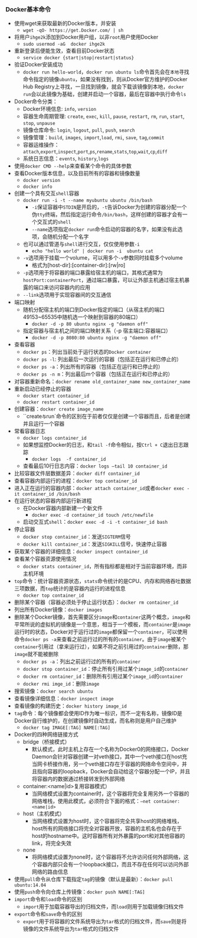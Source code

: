 ### Docker基本命令

- 使用wget来获取最新的Docker版本，并安装
  - `wget -qO- https://get.Docker.com/ | sh`
- 将用户`ihge2k`添加到Docker用户组，以非`root`用户使用Docker
  - `sudo usermod -aG  docker ihge2k`
- 重新登录后便能生效，查看目前Docker状态
  - `service docker {start|stop|restart|status}`
- 验证Docker安装成功
  - `docker run hello-world`，`docker run ubuntu ls`命令首先会在`本地`寻找命令指定的镜像`ubuntu`，如果没有找到，则从Docker官方维护的Docker Hub Registry上寻找，一旦找到镜像，就会下载该镜像到本地，`docker run`会以此镜像为基础，创建并启动一个容器，最后在容器中执行命令`ls`
- Docker命令分类：
  - Docker环境信息: `info`, `version`
  - 容器生命周期管理: `create`, `exec`, `kill`, `pause`, `restart`, `rm`, `run`, `start`, `stop`, `unpause`
  - 镜像仓库命令: `login`, `logout`, `pull`, `push`, `search`
  - 镜像管理：`build`, `images`, `import`,`load`, `rmi`, `save`, `tag`,`commit`
  - 容器运维操作：`attach`,`export`,`inspect`,`port`,`ps`,`rename`,`stats`,`top`,`wait`,`cp`,`diff`
  - 系统日志信息：`events`, `history`,`logs`
- 使用`docker CMD --help`来查看某个命令的具体参数
- 查看Docker版本信息，以及目前所有的容器和镜像数量
  - `docker version`
  - `docker info`
- 创建一个具有交互`shell`容器
  - `docker run -i -t --name myubuntu ubuntu /bin/bash`
    - `-i`保证容器中`STDIN`是开启的，`-t`告诉Docker为创建的容器分配一个伪`tty`终端，然后指定运行命令`/bin/bash`，这样创建的容器才会有一个交互式的`shell`
    - `--name`选项指定`docker run`命令启动的容器的名字，如果没有此选项，会随机分配一个名字
  - 也可以通过管道与`shell`进行交互，仅仅使用参数`-i`
    - `echo "hello world" | docker run -i  ubuntu cat`
  - `-v`选项用于挂载一个volume，可以用多个`-v`参数同时挂载多个volume
    - 格式为[host-dir]:[container-dir]:[rw|ro]
  - `-p`选项用于将容器的端口暴露给宿主机的端口，其格式通常为`hostPort:containerPort`，通过端口暴露，可以让外部主机通过宿主机暴露的端口来访问容器内的应用
  - `--link`选项用于实现容器间的交互通信
- 端口映射
  - 随机分配宿主机的端口到Docker指定的端口（从宿主机的端口49153~65535中随机选一个映射到容器的80端口）
    - `docker -d -p 80 ubuntu nginx -g "daemon off"`
  - 指定容器与宿主机之间的端口映射关系（-p 宿主端口:容器端口）
    - `docker -d -p 8080:80 ubuntu nginx -g "daemon off"`
- 查看容器
  - `docker ps`：列出当前处于运行状态的`Docker container`
  - `docker ps -l`: 列出最后一次运行的容器（包括正在运行和已停止的）
  - `docker ps -a`：列出所有的容器（包括正在运行和已停止的）
  - `docker ps -n m`：列出最后m个容器（包括正在运行和已停止的）
- 对容器重新命名：`docker rename old_container_name new_container_name`
- 重新启动已经停止的容器
  - `docker start container_id`
  - `docker restart container_id`
- 创建容器：`docker create image_name`
  - ``create`与`run`命令的区别在于前者仅仅是创建一个容器而且，后者是创建并且运行一个容器
- 常看容器日志
  - `docker logs container_id`
  - 如果想监控Docker的日志，和`tail -f`命令相似，按`Ctrl + C`退出日志跟踪
    - `docker logs  -f container_id`
  - 查看最后10行日志内容：`docker logs —tail 10 container_id`
- 比较容器文件层数据差异：`docker diff container_id`
- 查看容器内部运行的进程：`docker top container_id`
- 进入正在运行的容器内部：`docker attach container_id`或者`docker exec -it container_id /bin/bash`
- 在运行状态的容器内部运行新进程
  - 在Docker容器内部新建一个新文件
    - `docker exec -d container_id touch /etc/newfile`
  - 启动交互式`shell`：`docker exec -d -i -t container_id bash`
- 停止容器
  - `docker stop container_id`：发送`SIGTERM`信号
  - `docker kill container_id`：发送`SIGKILL`信号，快速停止容器
- 获取某个容器的详细信息：`docker inspect container_id`
- 查看某个容器资源使用情况
  - `docker stats container_id`，所有指标都是相对于当前容器环境，而非主机环境
- `top`命令：统计容器资源状态，`stats`命令统计的是CPU、内存和网络吞吐数据三项数据，而`top`统计的是容器内运行的进程信息
  - `docker top container_id`
- 删除某个容器（容器必须处于停止运行状态）：`docker rm container_id`
- 列出所有Docker镜像：`docker images`
- 删除某个Docker镜像，首先需要区分`image`和`container`这两个概念，`image`和平常所说的虚拟机的镜像是一个意思，相当于一个模板，而`container`是`image`运行时的状态，Docker对于运行过的`image`都保留一个`container`，可以使用命令`docker ps -a`来查看之前运行过的所有的`container`。由于`image`被某个`container`引用过（拿来运行过），如果不将之前引用过的`container`删除，那`image`就不能被删除
  - `docker ps -a`：列出之前运行过的所有的`container`
  - `docker stop container_id`：停止所有引用过某个`image_id`的`container`
  - `docker rm container_id`：删除所有引用过某个`image_id`的`container`
  - `docker rmi imge_id`：删除`image`
- 搜索镜像：`docker search ubuntu`
- 查看镜像详细信息：`docker inspect image`
- 查看镜像的构建历史：`docker history image_id`
- `tag`命令：每个镜像都会使用ID作为唯一标识，而不一定有名称，镜像ID是Docker自行维护的，在创建镜像时自动生成，而名称则是用户自己维护
  - `docker tag IMAGE[:TAG] NAME[:TAG]`
- Docker的四种网络链接方式
  - bridge（桥接模式）
    - 默认模式，此时主机上存在一个名称为Docker0的网络接口，Docker Daemon会针对容器创建一对veth接口，其中一个veth接口在host充当网卡桥接作用，另一个veth接口存在于容器的网络命令空间中，并且指向容器的loopback，Docker会自动给这个容器分配一个IP，并且将容器内的数据通过桥接转发到外部网络
  - container:<name|id>复用容器模式）
    - 当网络模式设置为container时，这个容器将完全复用另外一个容器的网络堆栈，使用此模式，必须符合下面的格式：`—net container:<name|id>`
  - host（主机模式）
    - 当网络模式设置为host时，这个容器将完全共享host的网络堆栈，host所有的网络接口将完全对容器开放，容器的主机名也会存在于host的hostname中。这时容器所有对外暴露的port和对其他容器的link，将完全失效
  - none
    - 将网络模式设置为none时，这个容器将不允许访问任何外部网络，这个容器内部只会有一个loopback接口，而且不存在任何可以访问外部网络的路由信息
- 使用`pull`命令从仓库下载指定`tag`的镜像（默认是最新）：`docker pull ubuntu:14.04`
- 使用`push`命令向仓库上传镜像：`docker push NAME[:TAG]`
- `import`命令和`load`命令的区别
  - `import`用于加载容器导出的归档文件，而`load`则用于加载镜像归档文件
- `export`命令和`save`命令的区别
  -  `export`用于将容器的文件系统导出为`tar`格式的归档文件，而`save`则是将镜像的文件系统导出为`tar`格式的归档文件